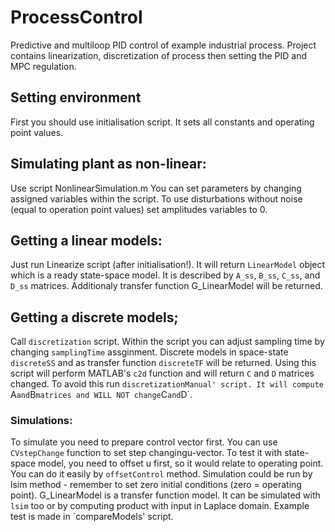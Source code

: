 # ProcessControl
Predictive and multiloop PID control of example industrial process. Project contains linearization, discretization of process then setting the PID and MPC regulation.

## Setting environment
First you should use initialisation script. It sets all constants and operating point values.

## Simulating plant as non-linear:
Use script NonlinearSimulation.m You can set parameters by changing assigned variables within the script. To use disturbations without noise (equal to operation point values) set amplitudes variables to 0.

## Getting a linear models:
Just run Linearize script (after initialisation!). It will return `LinearModel` object which is a ready state-space model.
It is described by `A_ss`, `B_ss`, `C_ss`, and `D_ss` matrices. Additionaly transfer function G_LinearModel will be returned.

## Getting a discrete models;
Call `discretization` script. Within the script you can adjust sampling time by changing `samplingTime` assginment.
Discrete models in space-state `discreteSS` and as transfer function `discreteTF` will be returned. Using this script will perform
MATLAB's `c2d` function and will return `C` and `D` matrices changed. To avoid this run `discretizationManual' script. It will
compute `A` and `B` matrices and WILL NOT change `C` and `D`.
 
### Simulations:
To simulate you need to prepare control vector first. You can use `CVstepChange` function to set step changingu-vector.
To test it with state-space model, you need to offset u first, so it would relate to operating point. You can do it easily
by `offsetControl` method. Simulation could be run by lsim method - remember to set zero initial conditions (zero = operating point).
G_LinearModel is a transfer function model. It can be simulated with `lsim` too or by computing product with input in Laplace domain.
Example test is made in `compareModels' script.